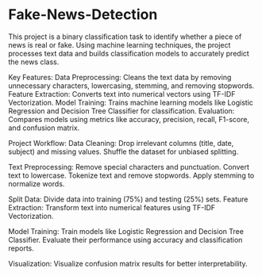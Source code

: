 # Fake-News-Detection
This project is a binary classification task to identify whether a piece of news is real or fake. Using machine learning techniques, the project processes text data and builds classification models to accurately predict the news class.

Key Features:
Data Preprocessing: Cleans the text data by removing unnecessary characters, lowercasing, stemming, and removing stopwords.
Feature Extraction: Converts text into numerical vectors using TF-IDF Vectorization.
Model Training: Trains machine learning models like Logistic Regression and Decision Tree Classifier for classification.
Evaluation: Compares models using metrics like accuracy, precision, recall, F1-score, and confusion matrix.

Project Workflow:
Data Cleaning:
Drop irrelevant columns (title, date, subject) and missing values.
Shuffle the dataset for unbiased splitting.

Text Preprocessing:
Remove special characters and punctuation.
Convert text to lowercase.
Tokenize text and remove stopwords.
Apply stemming to normalize words.

Split Data:
Divide data into training (75%) and testing (25%) sets.
Feature Extraction:
Transform text into numerical features using TF-IDF Vectorization.

Model Training:
Train models like Logistic Regression and Decision Tree Classifier.
Evaluate their performance using accuracy and classification reports.

Visualization:
Visualize confusion matrix results for better interpretability.
